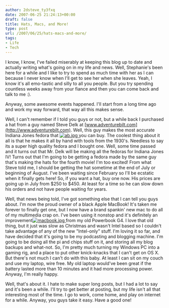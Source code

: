 ```yaml
---
author: 2dsteve_ty3fxq
date: 2007-06-25 21:24:13+00:00
draft: false
title: Hats, Macs, and More!
type: post
url: /2007/06/25/hats-macs-and-more/
tags:
- Life
- Tech
---
```


I know, I know, I've failed miserably at keeping this blog up to date and actually writing what's going on in my life and news. Well, Stephanie's been here for a while and I like to try to spend as much time with her as I can because I never know when I'll get to see her when she leaves. Yeah, I know it's all emo-tastic and silly to all you people. But you try spending countless weeks away from your fiance and then you can come back and talk to me :).

Anyway, some awesome events happened. I'll start from a long time ago and work my way forward, that way all this makes sense.

Well, I can't remember if I told you guys or not, but a while back I purchased a hat from a guy named Steve Delk at [www.adventurebilt.com](http://www.adventurebilt.com). Well, this guy makes the most accurate Indiana Jones fedora that [![ab.jpg](http://www.bitsandbinary.com/wp-content/uploads/2007/06/ab.jpg)
](http://www.bitsandbinary.com/wp-content/uploads/2007/06/ab.jpg)you can buy. The coolest thing about it all is that he makes it all by hand with tools from the 1930's. Needless to say its a super high quality fedora and I bought one. Well, some time passed and it turns out that Mr. Delk will be making all the fedoras for Indiana Jones IV! Turns out that I'm going to be getting a fedora made by the same guy that's making the hats for the fourth movie! I'm too excited! From what Steve told me, I should be getting the hat sometime at the end of July or beginning of August. I've been waiting since February so I'll be ecstatic when it finally gets here! So, if you want a hat, buy one now. His prices are going up in July from $250 to $450. At least for a time so he can slow down his orders and not have people waiting for years.

Well, that news being told, I've got something else that I can tell you guys about. I'm now the proud owner of a black Apple MacBook! It's taken me forever to finally get one, but I now have a brand spankin' new mac to do all of my multimedia crap on. I've been using it nonstop and it's definitely an improvement[![macbook.jpg](http://www.bitsandbinary.com/wp-content/uploads/2007/06/macbook.thumbnail.jpg)
](http://www.bitsandbinary.com/wp-content/uploads/2007/06/macbook.jpg) from my old Powerbook G4. I love that old thing, but it just was slow as Christmas and wasn't Intel based so I couldn't take advantage of any of the new "Intel-only" stuff. I'm loving it so far, and have decided that it's going to be my podcasting and blogging machine. I'm going to be doing all the pi and chips stuff on it, and storing all my blog backups and what-not. So, I'm pretty much turning my Windows PC into a gaming rig, and a place to put other knick-knacks that I can't get on OS X. But there's not much I can't do with this baby. At least I can sit on my couch and use my laptop, wire free. My old laptop would've been great if the battery lasted more than 10 minutes and it had more processing power. Anyway, I'm really happy.

Well, that's about it. I hate to make super long posts, but I had a lot to say and it's been a while. I'll try to get better at posting, but my life isn't all that interesting most of the time. I go to work, come home, and play on internet for a while. Anyway, you guys take it easy. Have a good one!
